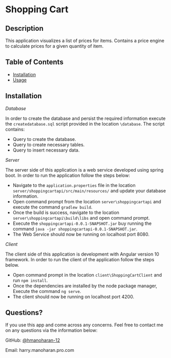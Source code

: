 # Shopping Cart

## Description 

This application visualizes a list of prices for items. Contains a price engine to calculate prices for a given quantity of item. 

## Table of Contents
* [Installation](#installation)
* [Usage](#usage)

## Installation

*Database*

In order to create the database and persist the required information execute the `createdatabase.sql` script provided in the location `\database`. The script contains:
* Query to create the database.
* Query to create necessary tables.
* Query to insert necessary data.

*Server*

The server side of this application is a web service developed using spring boot. In order to run the application follow the steps below:
* Navigate to the `application.properties` file in the location `server/shoppingcartapi/src/main/resources/` and update your database information.
* Open command prompt from the location `server\shoppingcartapi` and execute the command `gradlew build`.
* Once the build is success, navigate to the location `server\shoppingcartapi\build\libs` and open command prompt. 
* Execute the `shoppingcartapi-0.0.1-SNAPSHOT.jar` buy running the command `java -jar shoppingcartapi-0.0.1-SNAPSHOT.jar`.
* The Web Service should now be running on localhost port 8080.

*Client*

The client side of this application is development with Angular version 10 framework. In order to run the client of the application follow the steps below.
* Open command prompt in the location `client\ShoppingCartClient` and run `npm install`.
* Once the dependencies are installed by the node package manager, Execute the command `ng serve`.
* The client should now be running on localhost port 4200.

## Questions?

If you use this app and come across any concerns. Feel free to contact me on any questions via the information below:

GitHub: [@hmanoharan-12](https://api.github.com/users/hmanoharan-12)

Email: harry.manoharan.pro.com


 